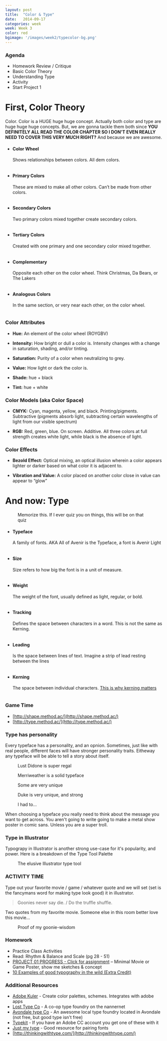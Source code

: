 ```yaml
---
layout: post
title:  "Color & Type"
date:   2014-09-17
categories: week
week: Week 3
color: red
bgimage: '/images/week2/typecolor-bg.png'
---
```


### Agenda
- Homework Review / Critique
- Basic Color Theory
- Understanding Type
- Activity
- Start Project 1

# First, Color Theory
Color. Color is a HUGE huge huge concept. Actually both color and type are huge huge huge concepts. But, we are gonna tackle them both since **YOU DEFINITELY ALL READ THE COLOR CHAPTER SO I DON'T EVEN REALLY NEED TO COVER THIS VERY MUCH RIGHT?** And because we are awesome.

<ul class="large-block-grid-3 small-block-grid-1">
  <li>
    <h4>Color Wheel</h4>
    <p>Shows relationships between colors. All dem colors.</p>
    <figure>
      <img src="/images/week3/hue.png" alt="" />
    </figure>
  </li>

  <li>
    <h4>Primary Colors</h4>
    <p>These are mixed to make all other colors. Can’t be made from other colors.</p>
    <figure>
      <img src="/images/week3/primary.png" alt="" />
    </figure>
  </li>

  <li>
    <h4>Secondary Colors</h4>
    <p>Two primary colors mixed together create secondary colors.</p>
    <figure>
      <img src="/images/week3/secondary.png" alt="" />
    </figure>
  </li>

  <li>
    <h4>Tertiary Colors</h4>
    <p>Created with one primary and one secondary color mixed together.</p>
    <figure>
      <img src="/images/week3/tertiary.png" alt="" />
    </figure>
  </li>

  <li>
    <h4>Complementary</h4>
    <p>Opposite each other on the color wheel. Think Christmas, Da Bears, or The Lakers</p>
    <figure>
      <img src="/images/week3/complimentary.png" alt="" />
    </figure>
  </li>

  <li>
    <h4>Analogous Colors</h4>
    <p>In the same section, or very near each other, on the color wheel.</p>
    <figure>
      <img src="/images/week3/analogous.png" alt="" />
    </figure>
  </li>
</ul>

### Color Attributes

- **Hue:** An element of the color wheel (ROYGBV)

- **Intensity:** How bright or dull a color is. Intensity changes with a change in saturation, shading, and/or tinting.

- **Saturation:** Purity of a color when neutralizing to grey.

- **Value:** How light or dark the color is.

- **Shade:** hue + black

- **Tint:** hue + white


### Color Models (aka Color Space)

- **CMYK:** Cyan, magenta, yellow, and black. Printing/pigments. Subtractive (pigments absorb light, subtracting certain wavelengths of light from our visible spectrum)

- **RGB:** Red, green, blue. On screen. Additive. All three colors at full strength creates white light, while black is the absence of light.


### Color Effects

- **Bezold Effect:** Optical mixing, an optical illusion wherein a color appears lighter or darker based on what color it is adjacent to.

- **Vibration and Value:** A color placed on another color close in value can appear to “glow”

# And now: Type
<figure>
  <img src="/images/week3/anatomy.png" alt="" />
  <figcaption>Memorize this. If I ever quiz you on things, this will be on that quiz</figcaption>
</figure>


<ul class="large-block-grid-2 small-block-grid-1">
  <li>
    <h4>Typeface</h4>
    <p>A family of fonts. AKA All of Avenir is the Typeface, a font is Avenir Light</p>
    <figure>
      <img src="/images/week3/typeface.png" alt="" />
    </figure>
  </li>

  <li>
    <h4>Size</h4>
    <p>Size refers to how big the font is in a unit of measure. </p>
    <figure>
      <img src="/images/week3/font-size.png" alt="" />
    </figure>
  </li>

  <li>
    <h4>Weight</h4>
    <p>The weight of the font, usually defined as light, regular, or bold.</p>
    <figure>
      <img src="/images/week3/font-weight.png" alt="" />
    </figure>
  </li>

  <li>
    <h4>Tracking</h4>
    <p>Defines the space between characters in a word. This is not the same as Kerning.</p>
    <figure>
      <img src="/images/week3/tracking.png" alt="" />
    </figure>
  </li>
  <li>
    <h4>Leading</h4>
    <p>Is the space between lines of text. Imagine a strip of lead resting between the lines</p>
    <figure>
      <img src="/images/week3/leading.png" alt="" />
    </figure>
  </li>
  <li>
    <h4>Kerning</h4>
    <p>The space between individual characters. <a href="http://www.fastcodesign.com/3035334/fast-feed/esurance-learns-an-expensive-lesson-on-why-kerning-matters">This is why kerning matters</a></p>
    <figure>
      <img src="/images/week3/kerning.png" alt="" />
    </figure>
  </li>
</ul>

### Game Time
- [http://shape.method.ac/](http://shape.method.ac/)
- [http://type.method.ac/](http://type.method.ac/)

### Type has personality
Every typeface has a personality, and an opnion. Sometimes, just like with real people, different faces will have stronger personality traits. Eitheway any typeface will be able to tell a story about itself.

<figure>
  <img src="/images/week3/type-regal.png" alt="">
  <figcaption>Lust Didone is super regal</figcaption>
  </img>
</figure>

<figure>
  <img src="/images/week3/type-sturdy.png" alt="">
  <figcaption>Merriweather is a solid typeface</figcaption>
  </img>
</figure>

<figure>
  <img src="/images/week3/type-overt.png" alt="">
  <figcaption>Some are very unique</figcaption>
  </img>
</figure>

<figure>
  <img src="/images/week3/type-stylized.png" alt="">
  <figcaption>Duke is very unique, and strong</figcaption>
  </img>
</figure>

<figure>
  <img src="/images/week3/type-comical.png" alt="">
  <figcaption>I had to...</figcaption>
  </img>
</figure>

When choosing a typeface you really need to think about the message you want to get across. You aren't going to write going to make a metal show poster in comic sans. Unless you are a super troll.

### Type in Illustrator
Typograpy in Illustrator is another strong use-case for it's popularity, and power. Here is a breakdown of the Type Tool Palette

<figure>
  <img src="/images/week3/type-tool.png" alt="" />
  <figcaption>The elusive Illustrator type tool</figcaption>
</figure>

### ACTIVITY TIME
Type out your favorite movie / game / whatever quote and we will set (set is the fancymans word for making type look good) it in illustrator.

>Goonies never say die. / Do the truffle shuffle.

Two quotes from my favorite movie. Someone else in this room better love this movie...

<figure>
  <img src="/images/week3/chunk.png" alt="">
  <figcaption>Proof of my goonie-wisdom</figcaption>
  </img>
</figure>

### Homework
- Practice Class Activities
- Read: Rhythm & Balance and Scale (pg 28 - 51)
- [PROJECT 01 PROGRESS - Click for assignment](/projects/project-01.html) – Minimal Movie or Game Poster, show me sketches & concept
- [10 Examples of good typography in the wild (Extra Credit)](/extra-credit/extra-credit-01.html)

### Additional Resources
- [Adobe Kuler](https://kuler.adobe.com/create/color-wheel/) - Create color palettes, schemes. Integrates with adobe apps
- [Lost Type Co](http://losttype.com) - A co-op type foundry on the nannernet
- [Avondale type Co](http://avondaletypeco.com/) - An awesome local type foundry located in Avondale (not free, but good type isn't free)
- [Typekit](http://typekict.com) - If you have an Adobe CC account you get one of these with it
- [Just my type](http://justmytype.co/) - Good resource for pairing fonts
- [http://thinkingwithtype.com/](http://thinkingwithtype.com/)
